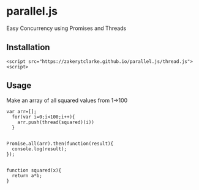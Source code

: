 # parallel.js
Easy Concurrency using Promises and Threads



## Installation

```
<script src="https://zakerytclarke.github.io/parallel.js/thread.js"><script>
```



## Usage

Make an array of all squared values from 1->100

```
var arr=[];
  for(var i=0;i<100;i++){
    arr.push(thread(squared)(i))
  }


Promise.all(arr).then(function(result){
  console.log(result);
});


function squared(x){
  return a*b;
}



```
